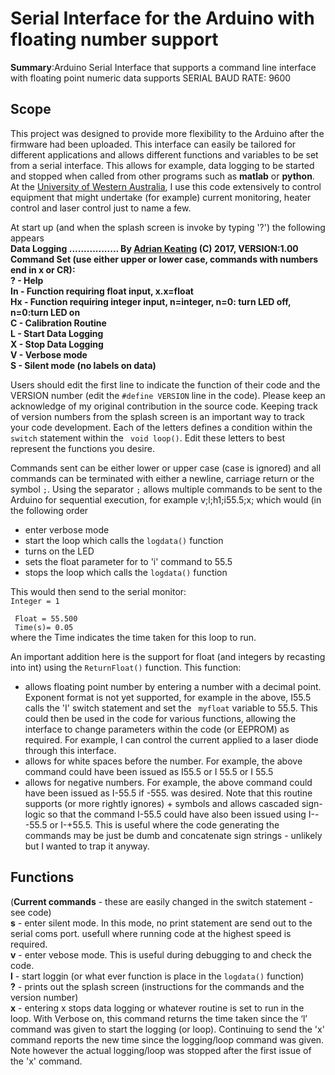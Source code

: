 # Serial Interface for the Arduino with floating number support  
 <b>Summary</b>:Arduino Serial Interface that supports a command line interface with floating point numeric data supports
 SERIAL BAUD RATE: 9600
 ## Scope
This project was designed to provide more flexibility to the Arduino after the firmware had been uploaded.  This interface can easily be tailored for different applications and allows different functions and variables to be set from a serial interface.  This allows for example, data logging to be started and stopped when called from other programs such as <b>matlab</b> or <b>python</b>.  At the [University of Western Australia](https://www.uwa.edu.au/), I use this code extensively to control equipment that might undertake (for example) current monitoring, heater control and laser control just to name a few.

At start up (and when the splash screen is invoke by typing '?') the following appears<br>
<b> Data Logging ................. By [Adrian Keating](http://www.web.uwa.edu.au/person/adrian.keating") (C) 2017, VERSION:1.00<br>
Command Set (use either upper or lower case, commands with numbers end in x or CR):<br>
? - Help<br>
In - Function requiring float input, x.x=float<br>
Hx - Function requiring integer input, n=integer, n=0: turn LED off, n=0:turn LED on<br>
C - Calibration Routine<br>
L - Start Data Logging<br>
X - Stop Data Logging<br>
V - Verbose mode<br>
S - Silent mode (no labels on data)</b><br>

Users should edit the first line to indicate the function of their code and the VERSION number (edit the <code>#define VERSION</code> line in the code).   Please keep an acknowledge of my original contribution in the source code. Keeping track of version numbers from the splash screen is an important way to track your code development.  Each of the letters defines a condition within the <code>switch</code> statement within the <code> void loop()</code>.  Edit these letters to best represent the functions you desire.

Commands sent can be either lower or upper case (case is ignored) and all commands can be terminated with either a newline, carriage return or the symbol <code>;</code>. Using the separator <code>;</code> allows multiple commands to be sent to the Arduino for sequential execution, for example v;l;h1;i55.5;x;  which would (in the following order
* enter verbose mode
* start the loop which calls the <code>logdata()</code> function
* turns on the LED
* sets the float parameter for to 'i' command to 55.5
* stops the loop which calls the <code>logdata()</code> function

This would then send to the serial monitor:<br>
<code>Integer = 1 <br>
Float = 55.500<br>
Time(s)= 0.05 </code><br>
 where the Time indicates the time taken for this loop to run.
 
An important addition here is the support for float (and integers by recasting into int) using the <code>ReturnFloat()</code> function.  This function:
* allows floating point number by entering a number with a decimal point.  Exponent format is not yet supported, for example in the above, I55.5  calls the 'I' switch statement and set the <code> myfloat</code> variable to 55.5.  This could then be used in the code for various functions, allowing the interface to change parameters within the code (or EEPROM) as required.  For example, I can control the current applied to a laser diode through this interface.
* allows for white spaces before the number. For example, the above command could have been issued as I55.5 or I 55.5 or I  55.5
* allows for negative numbers.  For example, the above command could have been issued as I-55.5 if -555. was desired.  Note that this routine supports (or more rightly ignores) + symbols and allows cascaded sign-logic so that the command I-55.5  could have also been issued using I---55.5 or I-+55.5.  This is useful where the code generating the commands may be just be dumb and concatenate sign strings - unlikely but I wanted to trap it anyway.


 ## Functions
(<b>Current commands</b> - these are easily changed in the switch statement - see code)<br>
<b>s</b> - enter silent mode.  In this mode, no print statement are send out to the serial coms port.  usefull where running code at the highest speed is required.<br>
<b>v</b> - enter vebose mode.  This is useful during debugging to and check the code.<br>
<b>l</b> - start loggin (or what ever function is place in the <code>logdata()</code> function)<br>
<b>?</b> - prints out the splash screen (instructions for the commands and the version number)<br>
<b>x</b> - entering x stops data logging or whatever routine is set to run in the loop.  With Verbose on, this command returns the time taken since the ‘l’ command was given to start the logging (or loop).  Continuing to send the 'x' command reports the new time since the logging/loop command was given.  Note however the actual logging/loop was stopped after the first issue of the 'x' command.<br>

